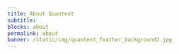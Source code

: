 ```yaml
---
title: About Quantext
subtitle: 
blocks: about
permalink: about
banner: /static/img/quantext_feather_background2.jpg
---
```

